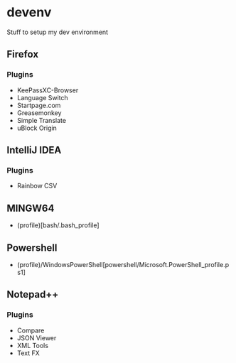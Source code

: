 # devenv
Stuff to setup my dev environment

## Firefox
### Plugins
- KeePassXC-Browser
- Language Switch
- Startpage.com
- Greasemonkey
- Simple Translate
- uBlock Origin

## IntelliJ IDEA
### Plugins
- Rainbow CSV

## MINGW64
- (profile)[bash/.bash_profile]

## Powershell
 - (profile)/WindowsPowerShell[powershell/Microsoft.PowerShell_profile.ps1]

## Notepad++
### Plugins
- Compare
- JSON Viewer
- XML Tools
- Text FX
